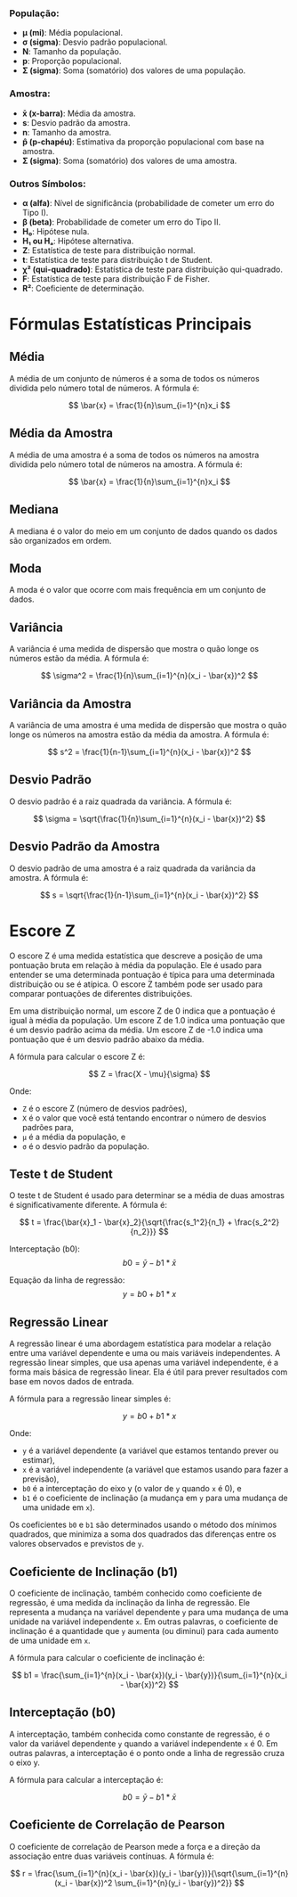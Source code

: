 ### População:

*   **μ (mi)**: Média populacional.
*   **σ (sigma)**: Desvio padrão populacional.
*   **N**: Tamanho da população.
*   **p**: Proporção populacional.
*   **Σ (sigma)**: Soma (somatório) dos valores de uma população.

### Amostra:

*   **x̄ (x-barra)**: Média da amostra.
*   **s**: Desvio padrão da amostra.
*   **n**: Tamanho da amostra.
*   **p̂ (p-chapéu)**: Estimativa da proporção populacional com base na amostra.
*   **Σ (sigma)**: Soma (somatório) dos valores de uma amostra.

### Outros Símbolos:

*   **α (alfa)**: Nível de significância (probabilidade de cometer um erro do Tipo I).
*   **β (beta)**: Probabilidade de cometer um erro do Tipo II.
*   **H₀**: Hipótese nula.
*   **H₁ ou Hₐ**: Hipótese alternativa.
*   **Z**: Estatística de teste para distribuição normal.
*   **t**: Estatística de teste para distribuição t de Student.
*   **χ² (qui-quadrado)**: Estatística de teste para distribuição qui-quadrado.
*   **F**: Estatística de teste para distribuição F de Fisher.
*   **R²**: Coeficiente de determinação.

# Fórmulas Estatísticas Principais

## Média
A média de um conjunto de números é a soma de todos os números dividida pelo número total de números. A fórmula é:

$$
\bar{x} = \frac{1}{n}\sum_{i=1}^{n}x_i
$$

## Média da Amostra
A média de uma amostra é a soma de todos os números na amostra dividida pelo número total de números na amostra. A fórmula é:

$$
\bar{x} = \frac{1}{n}\sum_{i=1}^{n}x_i
$$

## Mediana
A mediana é o valor do meio em um conjunto de dados quando os dados são organizados em ordem. 

## Moda
A moda é o valor que ocorre com mais frequência em um conjunto de dados.

## Variância
A variância é uma medida de dispersão que mostra o quão longe os números estão da média. A fórmula é:

$$
\sigma^2 = \frac{1}{n}\sum_{i=1}^{n}(x_i - \bar{x})^2
$$

## Variância da Amostra
A variância de uma amostra é uma medida de dispersão que mostra o quão longe os números na amostra estão da média da amostra. A fórmula é:

$$
s^2 = \frac{1}{n-1}\sum_{i=1}^{n}(x_i - \bar{x})^2
$$

## Desvio Padrão
O desvio padrão é a raiz quadrada da variância. A fórmula é:

$$
\sigma = \sqrt{\frac{1}{n}\sum_{i=1}^{n}(x_i - \bar{x})^2}
$$

## Desvio Padrão da Amostra
O desvio padrão de uma amostra é a raiz quadrada da variância da amostra. A fórmula é:

$$
s = \sqrt{\frac{1}{n-1}\sum_{i=1}^{n}(x_i - \bar{x})^2}
$$

# Escore Z

O escore Z é uma medida estatística que descreve a posição de uma pontuação bruta em relação à média da população. Ele é usado para entender se uma determinada pontuação é típica para uma determinada distribuição ou se é atípica. O escore Z também pode ser usado para comparar pontuações de diferentes distribuições.

Em uma distribuição normal, um escore Z de 0 indica que a pontuação é igual à média da população. Um escore Z de 1.0 indica uma pontuação que é um desvio padrão acima da média. Um escore Z de -1.0 indica uma pontuação que é um desvio padrão abaixo da média.

A fórmula para calcular o escore Z é:

$$
Z = \frac{X - \mu}{\sigma}
$$

Onde:
- `Z` é o escore Z (número de desvios padrões),
- `X` é o valor que você está tentando encontrar o número de desvios padrões para,
- `μ` é a média da população, e
- `σ` é o desvio padrão da população.


## Teste t de Student
O teste t de Student é usado para determinar se a média de duas amostras é significativamente diferente. A fórmula é:

$$
t = \frac{\bar{x}_1 - \bar{x}_2}{\sqrt{\frac{s_1^2}{n_1} + \frac{s_2^2}{n_2}}}
$$

Interceptação (b0):
$$
b0 = \bar{y} - b1*\bar{x}
$$

Equação da linha de regressão:
$$
y = b0 + b1*x
$$

## Regressão Linear

A regressão linear é uma abordagem estatística para modelar a relação entre uma variável dependente e uma ou mais variáveis independentes. A regressão linear simples, que usa apenas uma variável independente, é a forma mais básica de regressão linear. Ela é útil para prever resultados com base em novos dados de entrada.

A fórmula para a regressão linear simples é:

$$
y = b0 + b1*x
$$

Onde:
- `y` é a variável dependente (a variável que estamos tentando prever ou estimar),
- `x` é a variável independente (a variável que estamos usando para fazer a previsão),
- `b0` é a interceptação do eixo y (o valor de `y` quando `x` é 0), e
- `b1` é o coeficiente de inclinação (a mudança em `y` para uma mudança de uma unidade em `x`).

Os coeficientes `b0` e `b1` são determinados usando o método dos mínimos quadrados, que minimiza a soma dos quadrados das diferenças entre os valores observados e previstos de `y`.

## Coeficiente de Inclinação (b1)

O coeficiente de inclinação, também conhecido como coeficiente de regressão, é uma medida da inclinação da linha de regressão. Ele representa a mudança na variável dependente `y` para uma mudança de uma unidade na variável independente `x`. Em outras palavras, o coeficiente de inclinação é a quantidade que `y` aumenta (ou diminui) para cada aumento de uma unidade em `x`.

A fórmula para calcular o coeficiente de inclinação é:

$$
b1 = \frac{\sum_{i=1}^{n}(x_i - \bar{x})(y_i - \bar{y})}{\sum_{i=1}^{n}(x_i - \bar{x})^2}
$$

## Interceptação (b0)

A interceptação, também conhecida como constante de regressão, é o valor da variável dependente `y` quando a variável independente `x` é 0. Em outras palavras, a interceptação é o ponto onde a linha de regressão cruza o eixo y.

A fórmula para calcular a interceptação é:

$$
b0 = \bar{y} - b1*\bar{x}
$$


## Coeficiente de Correlação de Pearson
O coeficiente de correlação de Pearson mede a força e a direção da associação entre duas variáveis contínuas. A fórmula é:

$$
r = \frac{\sum_{i=1}^{n}(x_i - \bar{x})(y_i - \bar{y})}{\sqrt{\sum_{i=1}^{n}(x_i - \bar{x})^2 \sum_{i=1}^{n}(y_i - \bar{y})^2}}
$$
